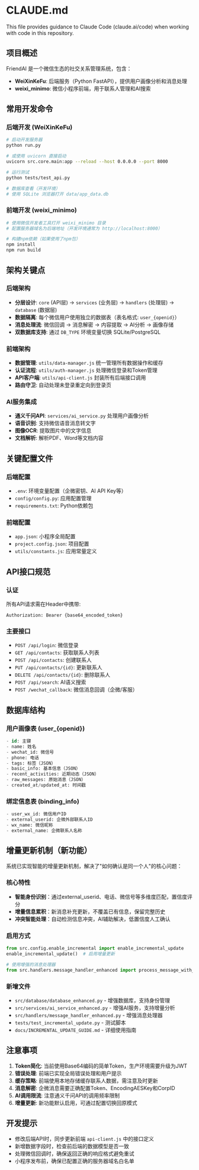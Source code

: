 # CLAUDE.md

This file provides guidance to Claude Code (claude.ai/code) when working with code in this repository.

## 项目概述

FriendAI 是一个微信生态的社交关系管理系统，包含：
- **WeiXinKeFu**: 后端服务（Python FastAPI），提供用户画像分析和消息处理
- **weixi_minimo**: 微信小程序前端，用于联系人管理和AI搜索

## 常用开发命令

### 后端开发 (WeiXinKeFu)
```bash
# 启动开发服务器
python run.py

# 或使用 uvicorn 直接启动
uvicorn src.core.main:app --reload --host 0.0.0.0 --port 8000

# 运行测试
python tests/test_api.py

# 数据库查看（开发环境）
# 使用 SQLite 浏览器打开 data/app_data.db
```

### 前端开发 (weixi_minimo)
```bash
# 使用微信开发者工具打开 weixi_minimo 目录
# 配置服务器域名为后端地址（开发环境通常为 http://localhost:8000）

# 构建npm依赖（如果使用了npm包）
npm install
npm run build
```

## 架构关键点

### 后端架构
- **分层设计**: `core` (API层) → `services` (业务层) → `handlers` (处理层) → `database` (数据层)
- **数据隔离**: 每个微信用户使用独立的数据表（表名格式: `user_{openid}`）
- **消息处理流**: 微信回调 → 消息解密 → 内容提取 → AI分析 → 画像存储
- **双数据库支持**: 通过 `DB_TYPE` 环境变量切换 SQLite/PostgreSQL

### 前端架构
- **数据管理**: `utils/data-manager.js` 统一管理所有数据操作和缓存
- **认证流程**: `utils/auth-manager.js` 处理微信登录和Token管理
- **API客户端**: `utils/api-client.js` 封装所有后端接口调用
- **路由守卫**: 自动处理未登录重定向到登录页

### AI服务集成
- **通义千问API**: `services/ai_service.py` 处理用户画像分析
- **语音识别**: 支持微信语音消息转文字
- **图像OCR**: 提取图片中的文字信息
- **文档解析**: 解析PDF、Word等文档内容

## 关键配置文件

### 后端配置
- `.env`: 环境变量配置（企微密钥、AI API Key等）
- `config/config.py`: 应用配置管理
- `requirements.txt`: Python依赖包

### 前端配置
- `app.json`: 小程序全局配置
- `project.config.json`: 项目配置
- `utils/constants.js`: 应用常量定义

## API接口规范

### 认证
所有API请求需在Header中携带:
```
Authorization: Bearer {base64_encoded_token}
```

### 主要接口
- `POST /api/login`: 微信登录
- `GET /api/contacts`: 获取联系人列表
- `POST /api/contacts`: 创建联系人
- `PUT /api/contacts/{id}`: 更新联系人
- `DELETE /api/contacts/{id}`: 删除联系人
- `POST /api/search`: AI语义搜索
- `POST /wechat_callback`: 微信消息回调（企微/客服）

## 数据库结构

### 用户画像表 (user_{openid})
```sql
- id: 主键
- name: 姓名
- wechat_id: 微信号
- phone: 电话
- tags: 标签（JSON）
- basic_info: 基本信息（JSON）
- recent_activities: 近期动态（JSON）
- raw_messages: 原始消息（JSON）
- created_at/updated_at: 时间戳
```

### 绑定信息表 (binding_info)
```sql
- user_wx_id: 微信用户ID
- external_userid: 企微外部联系人ID
- wx_name: 微信昵称
- external_name: 企微联系人名称
```

## 增量更新机制（新功能）

系统已实现智能的增量更新机制，解决了"如何确认是同一个人"的核心问题：

### 核心特性
- **智能身份识别**：通过external_userid、电话、微信号等多维度匹配，置信度评分
- **增量信息累积**：新消息补充更新，不覆盖已有信息，保留完整历史
- **冲突智能处理**：自动检测信息冲突，AI辅助解决，低置信度人工确认

### 启用方式
```python
from src.config.enable_incremental import enable_incremental_update
enable_incremental_update()  # 启用增量更新

# 使用增强的消息处理器
from src.handlers.message_handler_enhanced import process_message_with_incremental_update
```

### 新增文件
- `src/database/database_enhanced.py` - 增强数据库，支持身份管理
- `src/services/ai_service_enhanced.py` - 增强AI服务，支持增量分析
- `src/handlers/message_handler_enhanced.py` - 增强消息处理器
- `tests/test_incremental_update.py` - 测试脚本
- `docs/INCREMENTAL_UPDATE_GUIDE.md` - 详细使用指南

## 注意事项

1. **Token简化**: 当前使用Base64编码的简单Token，生产环境需要升级为JWT
2. **错误处理**: 前端已实现全局错误处理和用户提示
3. **缓存策略**: 前端使用本地存储缓存联系人数据，需注意及时更新
4. **消息解密**: 企微消息需要正确配置Token、EncodingAESKey和CorpID
5. **AI调用限流**: 注意通义千问API的调用频率限制
6. **增量更新**: 新功能默认启用，可通过配置切换回原模式

## 开发提示

- 修改后端API时，同步更新前端 `api-client.js` 中的接口定义
- 新增数据字段时，检查前后端的数据模型是否一致
- 处理微信回调时，确保返回正确的响应格式避免重试
- 小程序发布前，确保已配置正确的服务器域名白名单